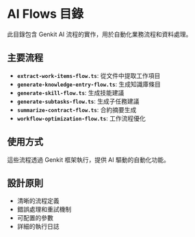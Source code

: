 # AI Flows 目錄

此目錄包含 Genkit AI 流程的實作，用於自動化業務流程和資料處理。

## 主要流程

- **`extract-work-items-flow.ts`**: 從文件中提取工作項目
- **`generate-knowledge-entry-flow.ts`**: 生成知識庫條目
- **`generate-skill-flow.ts`**: 生成技能建議
- **`generate-subtasks-flow.ts`**: 生成子任務建議
- **`summarize-contract-flow.ts`**: 合約摘要生成
- **`workflow-optimization-flow.ts`**: 工作流程優化

## 使用方式

這些流程透過 Genkit 框架執行，提供 AI 驅動的自動化功能。

## 設計原則

- 清晰的流程定義
- 錯誤處理和重試機制
- 可配置的參數
- 詳細的執行日誌
